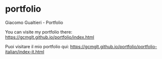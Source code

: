 # portfolio
Giacomo Gualtieri - Portfolio

 You can visite my portfolio there: https://gcmglt.github.io/portfolio/index.html
 
 Puoi visitare il mio portfolio qui: https://gcmglt.github.io/portfolio/portfolio-italian/index-it.html
